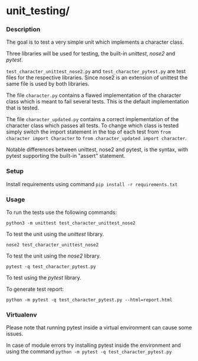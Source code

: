 # unit_testing/

### Description

The goal is to test a very simple unit which implements a character class.

Three libraries will be used for testing, the built-in *unittest*, *nose2* and *pytest*.

`test_character_unittest_nose2.py` and `test_character_pytest.py` are test files for the respective libraries. Since nose2 is an extension of unittest the same file is used by both libraries.

The file `character.py` contains a flawed implementation of the character class which is meant to fail several tests. This is the default implementation that is tested.

The file `character_updated.py` contains a correct implementation of the character class which passes all tests. To change which class is tested simply switch the import statement in the top of each test from `from character import Character` to `from character_updated import character`.

Notable differences between unittest, nose2 and pytest, is the syntax, with pytest supporting the built-in "assert" statement.

### Setup

Install requirements using command `pip install -r requirements.txt`

### Usage

To run the tests use the following commands:

`python3 -m unittest test_character_unittest_nose2`

To test the unit using the *unittest* library.

`nose2 test_character_unittest_nose2`

To test the unit using the *nose2* library.

`pytest -q test_character_pytest.py`

To test using the *pytest* library.

To generate test report:

`python -m pytest -q test_character_pytest.py --html=report.html`

### Virtualenv

Please note that running pytest inside a virtual environment can cause some issues.

In case of module errors try installing pytest inside the environment and using the command `python -m pytest -q test_character_pytest.py`